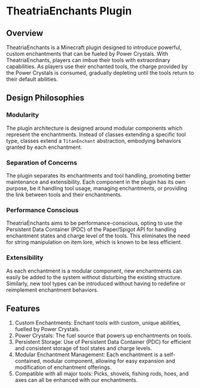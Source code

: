 # TheatriaEnchants Plugin

## Overview
TheatriaEnchants is a Minecraft plugin designed to introduce powerful, custom enchantments that can be fueled by Power Crystals. With TheatriaEnchants, players can imbue their tools with extraordinary capabilities. As players use their enchanted tools, the charge provided by the Power Crystals is consumed, gradually depleting until the tools return to their default abilities.

## Design Philosophies

### Modularity
The plugin architecture is designed around modular components which represent the enchantments. Instead of classes extending a specific tool type, classes extend a `TitanEnchant` abstraction, embodying behaviors granted by each enchantment.

### Separation of Concerns
The plugin separates its enchantments and tool handling, promoting better maintenance and extensibility. Each component in the plugin has its own purpose, be it handling tool usage, managing enchantments, or providing the link between tools and their enchantments.

### Performance Conscious
TheatriaEnchants aims to be performance-conscious, opting to use the Persistent Data Container (PDC) of the Paper/Spigot API for handling enchantment states and charge level of the tools. This eliminates the need for string manipulation on item lore, which is known to be less efficient.

### Extensibility
As each enchantment is a modular component, new enchantments can easily be added to the system without disturbing the existing structure. Similarly, new tool types can be introduced without having to redefine or reimplement enchantment behaviors.

## Features
1. Custom Enchantments: Enchant tools with custom, unique abilities, fuelled by Power Crystals.
2. Power Crystals: The fuel source that powers up enchantments on tools.
3. Persistent Storage: Use of Persistent Data Container (PDC) for efficient and consistent storage of tool states and charge levels.
4. Modular Enchantment Management: Each enchantment is a self-contained, modular component, allowing for easy expansion and modification of enchantment offerings.
5. Compatible with all major tools: Picks, shovels, fishing rods, hoes, and axes can all be enhanced with our enchantments.
